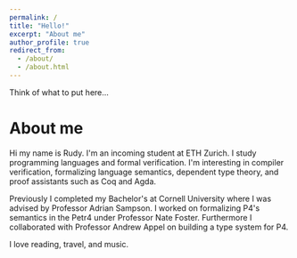 ```yaml
---
permalink: /
title: "Hello!"
excerpt: "About me"
author_profile: true
redirect_from: 
  - /about/
  - /about.html
---
```


Think of what to put here...

About me
======
Hi my name is Rudy. I'm an incoming student at ETH Zurich. I study programming languages and formal verification. I'm interesting in compiler verification, formalizing language semantics, dependent type theory, and proof assistants such as Coq and Agda.

Previously I completed my Bachelor's at Cornell University where I was advised by Professor Adrian Sampson. I worked on formalizing P4's semantics in the Petr4 under Professor Nate Foster. Furthermore I collaborated with Professor Andrew Appel on building a type system for P4.

I love reading, travel, and music.
